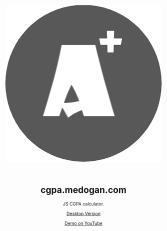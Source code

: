 <div align="center">
<img src="https://github.com/Mehmet-Emre-Dogan/cgpa.medogan.com/blob/main/favicon.png"> </img>
</p> <br> </p>

# cgpa.medogan.com
JS CGPA calculator.

[Desktop Version](https://github.com/Mehmet-Emre-Dogan/cgpaGuesser-Gui)

[Demo on YouTube](https://www.youtube.com/watch?v=OMSZXOc6S5o)
